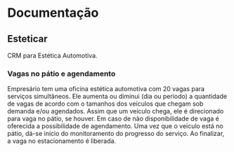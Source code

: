 # Documentação

## Esteticar 

CRM para Estética Automotiva.

### Vagas no pátio e agendamento

Empresário tem uma oficina estética automotiva com 20 vagas para serviços simultâneos.
Ele aumenta ou diminui (dia ou período) a quantidade de vagas de acordo com o tamanhos dos veículos que chegam sob demanda e/ou agendados.
Assim que um veículo chega, ele é direcionado para vaga no pátio, se houver.
Em caso de não disponibilidade de vaga é oferecida a possibilidade de agendamento.
Uma vez que o veiculo está no pátio, dá-se início do monitoramento do progresso do serviço.
Ao finalizar, a vaga no estacionamento é liberada.

